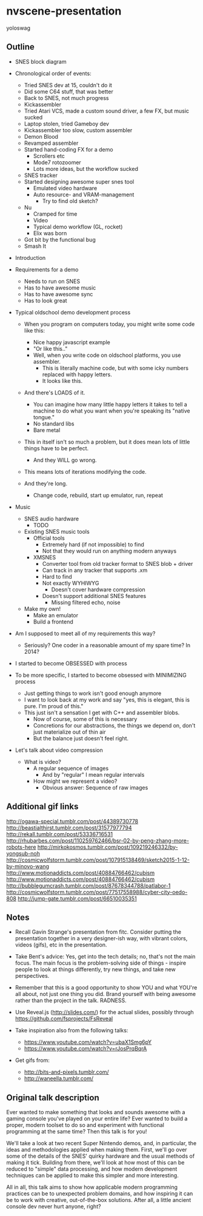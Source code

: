 # nvscene-presentation
yoloswag

## Outline
 - SNES block diagram

 - Chronological order of events:
   - Tried SNES dev at 15, couldn't do it
   - Did some C64 stuff, that was better
   - Back to SNES, not much progress
   - Kickassembler
   - Tried Atari VCS, made a custom sound driver, a few FX, but music sucked
   - Laptop stolen, tried Gameboy dev
   - Kickassembler too slow, custom assembler
   - Demon Blood
   - Revamped assembler
   - Started hand-coding FX for a demo
     - Scrollers etc
     - Mode7 rotozoomer
     - Lots more ideas, but the workflow sucked
   - SNES tracker
   - Started designing awesome super snes tool
     - Emulated video hardware
     - Auto resource- and VRAM-management
       - Try to find old sketch?
   - Nu
     - Cramped for time
     - Video
     - Typical demo workflow (GL, rocket)
     - Elix was born
   - Got bit by the functional bug
   - Smash It

 - Introduction

 - Requirements for a demo
   - Needs to run on SNES
   - Has to have awesome music
   - Has to have awesome sync
   - Has to look great

 - Typical oldschool demo development process
   - When you program on computers today, you might write some code like this:
     - Nice happy javascript example
     - "Or like this.."
     - Well, when you write code on oldschool platforms, you use assembler.
       - This is literally machine code, but with some icky numbers replaced with happy letters.
       - It looks like this.
   - And there's LOADS of it.
     - You can imagine how many little happy letters it takes to tell a machine to do what you want when
       you're speaking its "native tongue."
     - No standard libs
     - Bare metal

   - This in itself isn't so much a problem, but it does mean lots of little things have to be perfect.
     - And they WILL go wrong.
   - This means lots of iterations modifying the code.
   - And they're long.
     - Change code, rebuild, start up emulator, run, repeat

 - Music
   - SNES audio hardware
     - TODO
   - Existing SNES music tools
     - Official tools
       - Extremely hard (if not impossible) to find
       - Not that they would run on anything modern anyways
     - XMSNES
       - Converter tool from old tracker format to SNES blob + driver
       - Can track in any tracker that supports .xm
       - Hard to find
       - Not exactly WYHIWYG
         - Doesn't cover hardware compression
       - Doesn't support additional SNES features
         - Missing filtered echo, noise
   - Make my own!
     - Make an emulator
     - Build a frontend

 - Am I supposed to meet all of my requirements this way?
   - Seriously? One coder in a reasonable amount of my spare time? In 2014?

 - I started to become OBSESSED with process
 - To be more specific, I started to become obsessed with MINIMIZING process
   - Just getting things to work isn't good enough anymore
   - I want to look back at my work and say "yes, this is elegant, this is pure. I'm proud of this."
   - This just isn't a sensation I get with C++ and assembler blobs.
     - Now of course, some of this is necessary
     - Concretions for our abstractions, the things we depend on, don't just materialize out of thin air
     - But the balance just doesn't feel right.

 - Let's talk about video compression
   - What is video?
     - A regular sequence of images
       - And by "regular" I mean regular intervals
     - How might we represent a video?
       - Obvious answer: Sequence of raw images

## Additional gif links

http://ogawa-special.tumblr.com/post/44389730778
http://beastialthirst.tumblr.com/post/31577977794
http://rekall.tumblr.com/post/53336716531
http://rhubarbes.com/post/110259762466/bsr-02-by-peng-zhang-more-robots-here
http://mirkokosmos.tumblr.com/post/109219246332/by-yongsub-noh
http://cosmicwolfstorm.tumblr.com/post/107915138469/sketch2015-1-12-by-minovo-wang
http://www.motionaddicts.com/post/40884766462/cubism
http://www.motionaddicts.com/post/40884766462/cubism
http://bubblegumcrash.tumblr.com/post/87678344788/patlabor-1
http://cosmicwolfstorm.tumblr.com/post/77517558988/cyber-city-oedo-808
http://jump-gate.tumblr.com/post/66510035351

## Notes

 - Recall Gavin Strange's presentation from fitc. Consider putting the presentation together in a very designer-ish way, with vibrant colors, videos (gifs), etc in the presentation.

 - Take Bent's advice: Yes, get into the tech details; no, that's not the main focus. The main focus is the problem-solving side of things - inspire people to look at things differently, try new things, and take new perspectives.

 - Remember that this is a good opportunity to show YOU and what YOU're all about, not just one thing you did. Brand yourself with being awesome rather than the project in the talk. RADNESS.

 - Use Reveal.js (http://slides.com/) for the actual slides, possibly through https://github.com/fsprojects/FsReveal

 - Take inspiration also from the following talks:
   - https://www.youtube.com/watch?v=ubaX1Smg6pY
   - https://www.youtube.com/watch?v=rJosPrqBqrA

 - Get gifs from:
   - http://bits-and-pixels.tumblr.com/
   - http://waneella.tumblr.com/

## Original talk description

Ever wanted to make something that looks and sounds awesome with a gaming console you've played on your entire life? Ever wanted to build a proper, modern toolset to do so and experiment with functional programming at the same time? Then this talk is for you!

We'll take a look at two recent Super Nintendo demos, and, in particular, the ideas and methodologies applied when making them. First, we'll go over some of the details of the SNES' quirky hardware and the usual methods of making it tick. Building from there, we'll look at how most of this can be reduced to "simple" data processing, and how modern development techniques can be applied to make this simpler and more interesting.

All in all, this talk aims to show how applicable modern programming practices can be to unexpected problem domains, and how inspiring it can be to work with creative, out-of-the-box solutions. After all, a little ancient console dev never hurt anyone, right?
